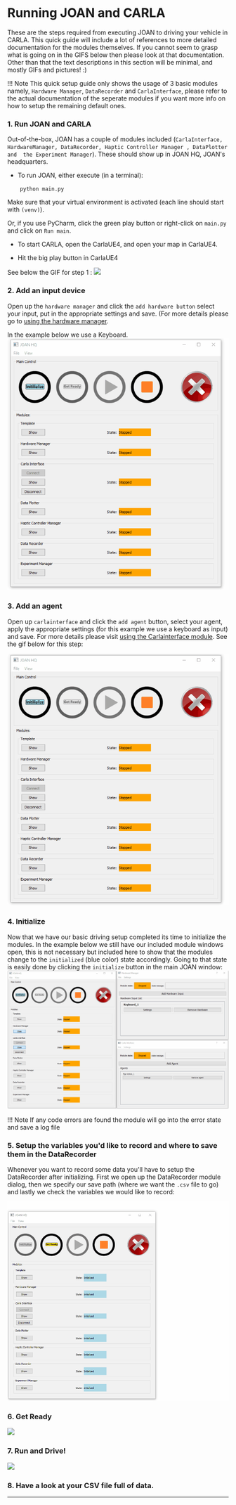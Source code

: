 # Running JOAN and CARLA

These are the steps required from executing JOAN to driving your vehicle in CARLA. This quick guide will include a lot of 
references to more detailed documentation for the modules themselves. If you cannot seem to grasp what is going on in the GIFS
below then please look at that documentation. Other than that the text descriptions in this section will be minimal, and mostly
GIFs and pictures! :)

!!! Note
    This quick setup guide only shows the usage of 3 basic modules namely, `Hardware Manager`, `DataRecorder` and `CarlaInterface`, please refer to the 
    actual documentation of the seperate modules if you want more info on how to setup the remaining default ones.

### 1. Run JOAN and CARLA

Out-of-the-box, JOAN has a couple of modules included (`CarlaInterface, HardwareManager, DataRecorder, Haptic Controller Manager , DataPlotter and  the Experiment Manager`). These should show up in JOAN HQ, JOAN's headquarters.

- To run JOAN, either execute (in a terminal):
```
    python main.py
```
    
Make sure that your virtual environment is activated (each line should start with `(venv)`).

Or, if you use PyCharm, click the green play button or right-click on `main.py` and click on `Run main`.

- To start CARLA, open the CarlaUE4, and open your map in CarlaUE4. 

- Hit the big play button in CarlaUE4

See below the GIF for step 1 :
[ ![](gifs/joan-run-firststep.gif) ](gifs/joan-run-firststep.gif)

### 2. Add an input device
Open up the `hardware manager` and click the `add hardware button` select your input, put in the appropriate settings and save. (For more details please
go to [using the hardware manager](modules-hardwaremanager.md#using_hw_manager).

In the example below we use a Keyboard.
[ ![](gifs/joan-run-add-input.gif) ](gifs/joan-run-add-input.gif)

### 3. Add an agent
Open up `carlainterface` and click the `add agent` button, select your agent, apply the appropriate settings (for this example we use
a keyboard as input) and save. For more details please visit [using the Carlainterface module](modules-carlainterface.md/#using_carlainterface).
See the gif below for this step:

[ ![](gifs/joan-run-add-agent.gif) ](gifs/joan-run-add-agent.gif)

### 4. Initialize
Now that we have our basic driving setup completed its time to initialize the modules. In the example below we still have
our included module windows open, this is not necessary but included here to show that the modules change to 
the `initialized` (blue color) state accordingly. Going to that state is easily done by clicking the `initialize` button in the main JOAN window:
[ ![](gifs/joan-run-initialize.gif) ](gifs/joan-run-initialize.gif)

!!! Note
    If any code errors are found the module will go into the error state and save a log file

### 5. Setup the variables you'd like to record and where to save them in the DataRecorder
Whenever you want to record some data you'll have to setup the DataRecorder after initializing. First we open up the DataRecorder
module dialog, then we specify our save path (where we want the `.csv` file to go) and lastly we check the variables we would like
to record:

[ ![](gifs/joan-run-setup-datarecorder.gif) ](gifs/joan-run-setup-datarecorder.gif)

### 6. Get Ready
[ ![](gifs/joan-run-setup-getready.gif) ](gifs/joan-run-setup-getready.gif)
### 7. Run and Drive!
[ ![](gifs/joan-run-setup-rundrive.gif)](gifs/joan-run-setup-rundrive.gif)

### 8. Have a look at your CSV file full of data.




---

